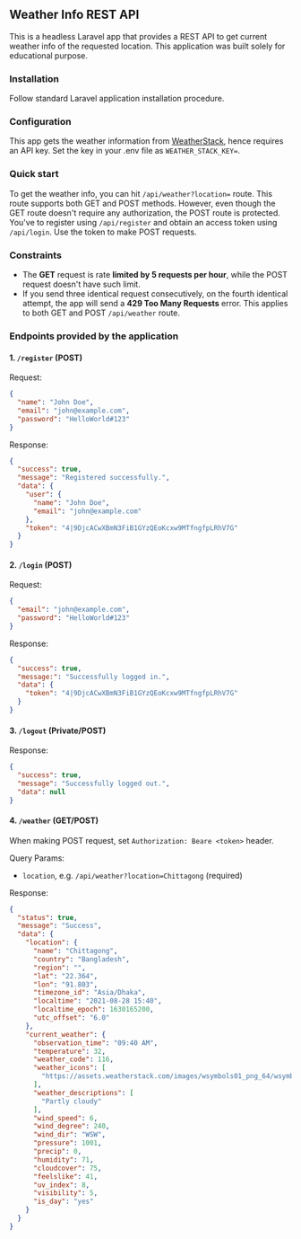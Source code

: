 ## Weather Info REST API

This is a headless Laravel app that provides a REST API to get current weather info of the requested location. This
application was built solely for educational purpose.

### Installation

Follow standard Laravel application installation procedure.

### Configuration

This app gets the weather information from [WeatherStack](https://weatherstack.com/), hence requires an API key. Set the key
in your .env file as `WEATHER_STACK_KEY=`.

### Quick start

To get the weather info, you can hit `/api/weather?location=` route. This route supports both GET and POST methods.
However, even though the GET route doesn't require any authorization, the POST route is protected. You've to register
using `/api/register` and obtain an access token using `/api/login`. Use the token to make POST requests.

### Constraints

- The **GET** request is rate **limited by 5 requests per hour**, while the POST request doesn't have such limit.
- If you send three identical request consecutively, on the fourth identical attempt, the app will send a **429 Too Many
  Requests** error. This applies to both GET and POST `/api/weather` route.

### Endpoints provided by the application

#### 1. `/register` (POST)

Request:

```json
{
  "name": "John Doe",
  "email": "john@example.com",
  "password": "HelloWorld#123"
}
```

Response:

```json
{
  "success": true,
  "message": "Registered successfully.",
  "data": {
    "user": {
      "name": "John Doe",
      "email": "john@example.com"
    },
    "token": "4|9DjcACwXBmN3FiB1GYzQEoKcxw9MTfngfpLRhV7G"
  }
}
```

#### 2. `/login` (POST)

Request:

```json
{
  "email": "john@example.com",
  "password": "HelloWorld#123"
}
```

Response:

```json
{
  "success": true,
  "message:": "Successfully logged in.",
  "data": {
    "token": "4|9DjcACwXBmN3FiB1GYzQEoKcxw9MTfngfpLRhV7G"
  }
}  
```

#### 3. `/logout` (Private/POST)

Response:

```json
{
  "success": true,
  "message": "Successfully logged out.",
  "data": null
}
```

#### 4. `/weather` (GET/POST)

When making POST request, set `Authorization: Beare <token>` header.

Query Params:

- `location`, e.g. `/api/weather?location=Chittagong` (required)

Response:

```json
{
  "status": true,
  "message": "Success",
  "data": {
    "location": {
      "name": "Chittagong",
      "country": "Bangladesh",
      "region": "",
      "lat": "22.364",
      "lon": "91.803",
      "timezone_id": "Asia/Dhaka",
      "localtime": "2021-08-28 15:40",
      "localtime_epoch": 1630165200,
      "utc_offset": "6.0"
    },
    "current_weather": {
      "observation_time": "09:40 AM",
      "temperature": 32,
      "weather_code": 116,
      "weather_icons": [
        "https://assets.weatherstack.com/images/wsymbols01_png_64/wsymbol_0002_sunny_intervals.png"
      ],
      "weather_descriptions": [
        "Partly cloudy"
      ],
      "wind_speed": 6,
      "wind_degree": 240,
      "wind_dir": "WSW",
      "pressure": 1001,
      "precip": 0,
      "humidity": 71,
      "cloudcover": 75,
      "feelslike": 41,
      "uv_index": 8,
      "visibility": 5,
      "is_day": "yes"
    }
  }
}
```
